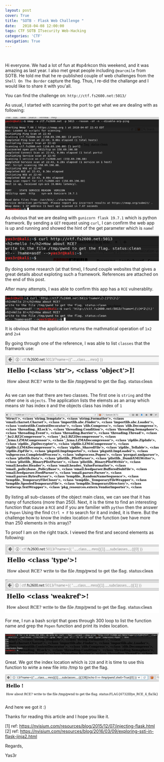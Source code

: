 ```yaml
---
layout: post
cover: True
title: "SOTB - Flask Web Challenge "
date:   2018-04-08 12:00:00
tags: CTF SOTB ITsecurity Web-Hacking
categories: 'CTF'
navigation: True
---
```

<br>

Hi everyone. We had a lot of fun at #sp4rkcon this weekend, and it was amazing as last year. I also met great people including `@earcmile` from SOTB. He told me that he re-published couple of web challenges from the `Shell On The Border` capture the flag. Thus, I re-did the challange and I would like to share it with you'all. 

You can find the challenge on: `http://ctf.fs2600.net:5013/`

As usual, I started with scanning the port to get what we are dealing with as following:

<p align="center">
  <img src="/assets/images/flask/1-nmap.png" />
</p>

As obvious that we are dealing with `gunicorn flask 19.7.1` which is python framwork. By sending a `GET` request using `curl`, I can confirm the web app is up and running and showed the hint of the get parameter which is `name`!

<p align="center">
  <img src="/assets/images/flask/2-first-curl.png" />
</p>

By doing some research (at that time), I found couple websites that gives a great details about exploting such a framework. References are attached on the end of this post.

After many attempts, I was able to confirm this app has a `RCE` vulnerablity.

<p align="center">
  <img src="/assets/images/flask/3-rce.png" />
</p>

It is obvious that the application returns the mathmatical operation of `1x2` and `2x4`

By going through one of the reference, I was able to list `classes` that the framwork use:

<p align="center">
  <img src="/assets/images/flask/4-list-classes.png" />
</p>

As we can see that there are two classes. The first one is `string` and the other one is `objects`. The application lists the elemsts as an array which means str has index `0` and the objects class has index of `1`

<p align="center">
  <img src="/assets/images/flask/5-list-subclasses.png" />
</p>

By listing all sub-classes of the object main class, we can see that it has many of functions (more than 250). Next, it is the time to find an interesting function that cause a `RCE` and if you are familier with `python` then the answer is `Popen`
Using the find `Ctrl + F` to search for it and inded, it is there. But the challenge how to know the index location of the function (we have more than 250 elements in this array)? 

To proof I am on the right track. I viewed the first and second elements as following:

<p align="center">
  <img src="/assets/images/flask/6-enumarate-array-position.png" />
</p>

<p align="center">
  <img src="/assets/images/flask/7-enumarate-array-position2.png" />
</p>

For me, I run a bash script that goes through 300 loop to list the function name and grep the `Popen` function and print its index location.

<p align="center">
  <img src="/assets/images/flask/9-bash-for-loop-automate-to-find-popen-fun.png" />
</p>

Great. We got the index location which is `228` and it is time to use this function to wirte a new file into /tmp to get the flag.

<p align="center">
  <img src="/assets/images/flask/10-got-flag-using-cmd.png" />
</p>

And here we got it :)

Thanks for reading this article and I hope you like it.

[1] ref: https://nvisium.com/resources/blog/2015/12/07/injecting-flask.html
[2] ref: https://nvisium.com/resources/blog/2016/03/09/exploring-ssti-in-flask-jinja2.html

Regards,

Yas3r


